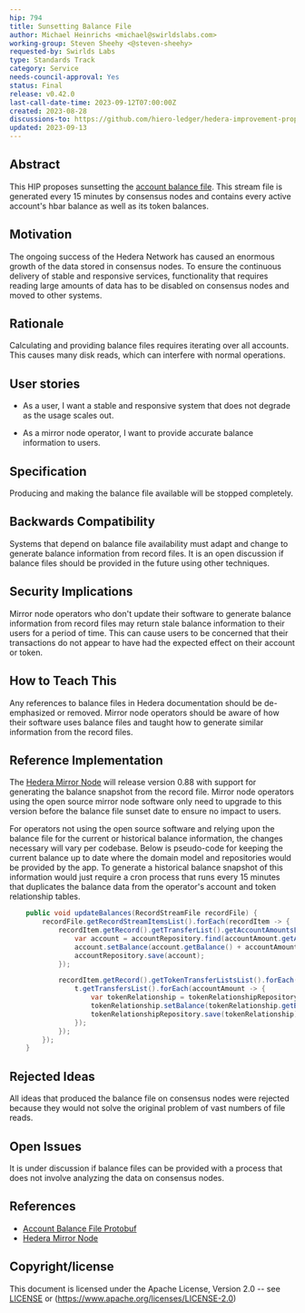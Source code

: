 ```yaml
---
hip: 794
title: Sunsetting Balance File
author: Michael Heinrichs <michael@swirldslabs.com>
working-group: Steven Sheehy <@steven-sheehy>
requested-by: Swirlds Labs
type: Standards Track
category: Service
needs-council-approval: Yes
status: Final
release: v0.42.0
last-call-date-time: 2023-09-12T07:00:00Z
created: 2023-08-28
discussions-to: https://github.com/hiero-ledger/hedera-improvement-proposals/discussions/798
updated: 2023-09-13
---
```


## Abstract

This HIP proposes sunsetting the [account balance file](https://github.com/hashgraph/hedera-protobufs/blob/main/streams/account_balance_file.proto). This stream file is generated every 15 minutes by consensus nodes and contains every active account's hbar balance as well as its token balances.

## Motivation

The ongoing success of the Hedera Network has caused an enormous growth of the data stored in consensus nodes. To ensure the continuous delivery of stable and responsive services, functionality that requires reading large amounts of data has to be disabled on consensus nodes and moved to other systems.

## Rationale

Calculating and providing balance files requires iterating over all accounts. This causes many disk reads, which can interfere with normal operations.

## User stories

* As a user, I want a stable and responsive system that does not degrade as the usage scales out.

* As a mirror node operator, I want to provide accurate balance information to users.
  
## Specification

Producing and making the balance file available will be stopped completely.

## Backwards Compatibility

Systems that depend on balance file availability must adapt and change to generate balance information from record files. It is an open discussion if balance files should be provided in the future using other techniques.

## Security Implications

Mirror node operators who don't update their software to generate balance information from record files may return stale balance information to their users for a period of time. This can cause users to be concerned that their transactions do not appear to have had the expected effect on their account or token.

## How to Teach This

Any references to balance files in Hedera documentation should be de-emphasized or removed. Mirror node operators should be aware of how their software uses balance files and taught how to generate similar information from the record files.

## Reference Implementation

The [Hedera Mirror Node](https://github.com/hashgraph/hedera-mirror-node) will release version 0.88 with support for generating the balance snapshot from the record file. Mirror node operators using the open source mirror node software only need to upgrade to this version before the balance file sunset date to ensure no impact to users.

For operators not using the open source software and relying upon the balance file for the current or historical balance information, the changes necessary will vary per codebase. Below is pseudo-code for keeping the current balance up to date where the domain model and repositories would be provided by the app. To generate a historical balance snapshot of this information would just require a cron process that runs every 15 minutes that duplicates the balance data from the operator's account and token relationship tables.

```java
    public void updateBalances(RecordStreamFile recordFile) {
        recordFile.getRecordStreamItemsList().forEach(recordItem -> {
            recordItem.getRecord().getTransferList().getAccountAmountsList().forEach(accountAmount -> {
                var account = accountRepository.find(accountAmount.getAccountID());
                account.setBalance(account.getBalance() + accountAmount.getAmount());
                accountRepository.save(account);
            });

            recordItem.getRecord().getTokenTransferListsList().forEach(t -> {
                t.getTransfersList().forEach(accountAmount -> {
                    var tokenRelationship = tokenRelationshipRepository.find(t.getToken(), accountAmount.getAccountID());
                    tokenRelationship.setBalance(tokenRelationship.getBalance() + accountAmount.getAmount());
                    tokenRelationshipRepository.save(tokenRelationship);
                });
            });
        });
    }
```

## Rejected Ideas

All ideas that produced the balance file on consensus nodes were rejected because they would not solve the original problem of vast numbers of file reads.

## Open Issues

It is under discussion if balance files can be provided with a process that does not involve analyzing the data on consensus nodes.

## References

* [Account Balance File Protobuf](https://github.com/hashgraph/hedera-protobufs/blob/main/streams/account_balance_file.proto)
* [Hedera Mirror Node](https://github.com/hashgraph/hedera-mirror-node)

## Copyright/license

This document is licensed under the Apache License, Version 2.0 -- see [LICENSE](../LICENSE) or (https://www.apache.org/licenses/LICENSE-2.0)
